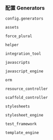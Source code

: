### 配置 Generators

`config.generators`

```
assets

force_plural

helper

integration_tool

javascripts

javascript_engine

orm

resource_controller

scaffold_controller

stylesheets

stylesheet_engine

test_framework

template_engine
```
